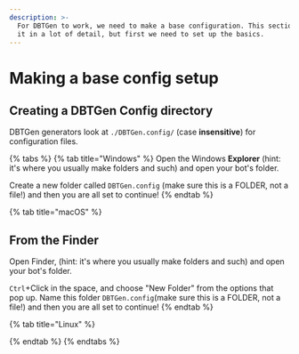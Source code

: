 ```yaml
---
description: >-
  For DBTGen to work, we need to make a base configuration. This section covers
  it in a lot of detail, but first we need to set up the basics.
---
```


# Making a base config setup

## Creating a DBTGen Config directory

DBTGen generators look at `./DBTGen.config/` \(case **insensitive**\) for configuration files.

{% tabs %}
{% tab title="Windows" %}
Open the Windows **Explorer** \(hint: it's where you usually make folders and such\) and open your bot's folder.

Create a new folder called `DBTGen.config` \(make sure this is a FOLDER, not a file!\) and then you are all set to continue!
{% endtab %}

{% tab title="macOS" %}
## From the Finder

Open Finder, \(hint: it's where you usually make folders and such\) and open your bot's folder.

`Ctrl`+Click in the space, and choose "New Folder" from the options that pop up. Name this folder `DBTGen.config`\(make sure this is a FOLDER, not a file!\) and then you are all set to continue!
{% endtab %}

{% tab title="Linux" %}

{% endtab %}
{% endtabs %}

